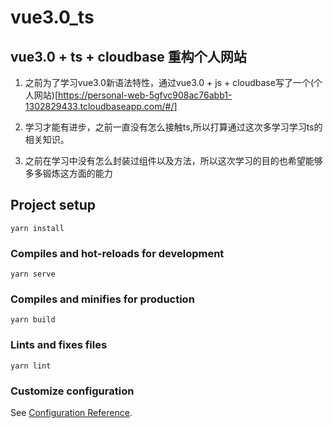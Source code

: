 # vue3.0_ts

## vue3.0 + ts + cloudbase 重构个人网站

1. 之前为了学习vue3.0新语法特性，通过vue3.0 + js + cloudbase写了一个(个人网站)[https://personal-web-5gfvc908ac76abb1-1302829433.tcloudbaseapp.com/#/]

2. 学习才能有进步，之前一直没有怎么接触ts,所以打算通过这次多学习学习ts的相关知识。

3. 之前在学习中没有怎么封装过组件以及方法，所以这次学习的目的也希望能够多多锻炼这方面的能力


## Project setup

``` bush
yarn install
```

### Compiles and hot-reloads for development

```bush
yarn serve
```

### Compiles and minifies for production

```bush
yarn build
```

### Lints and fixes files

``` bush
yarn lint
```

### Customize configuration

See [Configuration Reference](https://cli.vuejs.org/config/).
